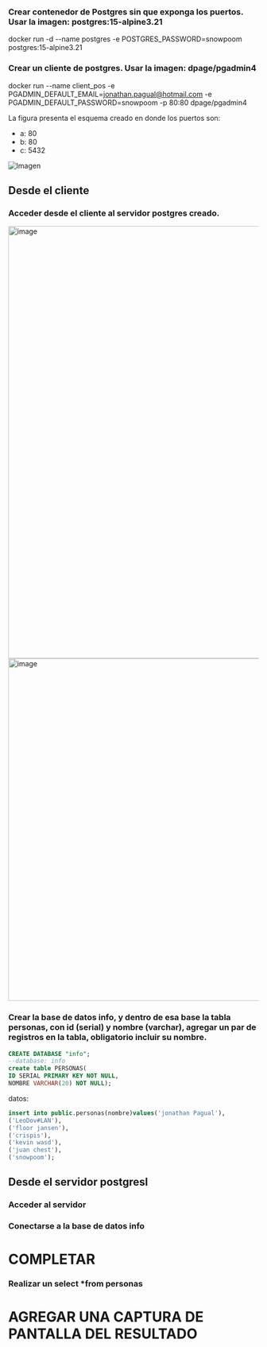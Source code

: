 ### Crear contenedor de Postgres sin que exponga los puertos. Usar la imagen: postgres:15-alpine3.21
docker run -d --name postgres -e POSTGRES_PASSWORD=snowpoom postgres:15-alpine3.21
### Crear un cliente de postgres. Usar la imagen: dpage/pgadmin4
docker run --name client_pos -e PGADMIN_DEFAULT_EMAIL=jonathan.pagual@hotmail.com -e PGADMIN_DEFAULT_PASSWORD=snowpoom -p 80:80 dpage/pgadmin4

La figura presenta el esquema creado en donde los puertos son:
- a: 80
- b: 80
- c: 5432

![Imagen](esquema-2-ejercicio.PNG)

## Desde el cliente
### Acceder desde el cliente al servidor postgres creado.
<img width="1919" height="870" alt="image" src="https://github.com/user-attachments/assets/4841ad72-57e7-4e90-b6a7-25ac68374c34" />
<img width="896" height="689" alt="image" src="https://github.com/user-attachments/assets/c646eb11-e76e-4a21-8739-5953990d6ee7" />

### Crear la base de datos info, y dentro de esa base la tabla personas, con id (serial) y nombre (varchar), agregar un par de registros en la tabla, obligatorio incluir su nombre.
```sql
CREATE DATABASE "info";
--database: info
create table PERSONAS( 
ID SERIAL PRIMARY KEY NOT NULL,
NOMBRE VARCHAR(20) NOT NULL);
```
datos:
```sql
insert into public.personas(nombre)values('jonathan Pagual'),
('LeoDov#LAN'),
('floor jansen'),
('crispis'),
('kevin wasd'),
('juan chest'),
('snowpoom');
```
## Desde el servidor postgresl
### Acceder al servidor
### Conectarse a la base de datos info
# COMPLETAR
### Realizar un select *from personas
# AGREGAR UNA CAPTURA DE PANTALLA DEL RESULTADO
